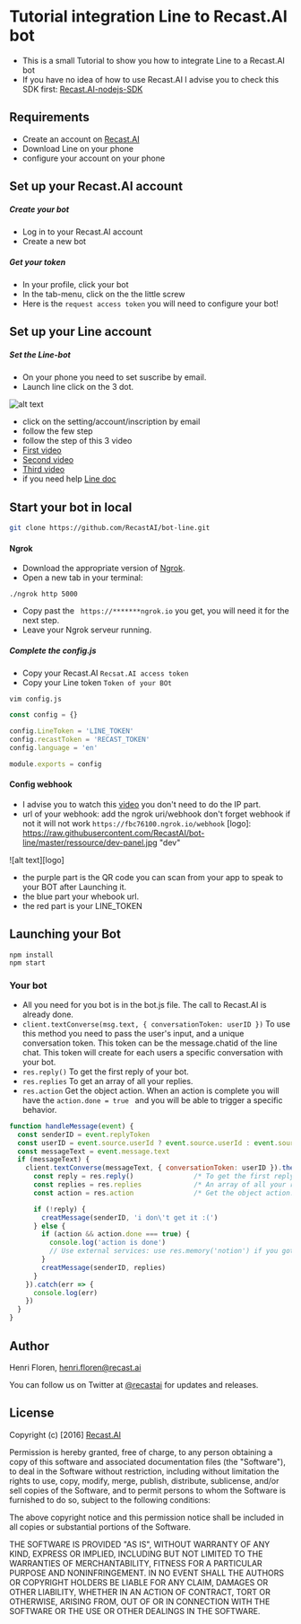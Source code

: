 # Tutorial integration Line to Recast.AI bot

* This is a small Tutorial to show you how to integrate Line to a Recast.AI bot
* If you have no idea of how to use Recast.AI I advise you to check this SDK first:  [Recast.AI-nodejs-SDK](https://github.com/RecastAI/SDK-NodeJs)

## Requirements
* Create an account on [Recast.AI](https://recast.ai/signup)
* Download Line on your phone
* configure your account on your phone

## Set up your Recast.AI account

##### Create your bot

* Log in to your Recast.AI account
* Create a new bot

##### Get your token

* In your profile, click your bot
* In the tab-menu, click on the the little screw
* Here is the `request access token` you will need to configure your bot!

## Set up your Line account

##### Set the Line-bot

* On your phone you need to set suscribe by email.
* Launch line click on the 3 dot.

[setting]: https://raw.githubusercontent.com/RecastAI/bot-line/master/ressource/screen-setting.jpg "Seeting"

![alt text][setting]

* click on the setting/account/inscription by email
* follow the few step
* follow the step of this 3 video
* [First video](https://www.youtube.com/watch?v=051jdF5_V-A)
* [Second video](https://www.youtube.com/watch?v=ZOvJU-UwI7Q)
* [Third video](https://www.youtube.com/watch?v=rD27Pd13b_Q)
* if you need help [Line doc](https://developers.line.me/messaging-api/getting-started)

## Start your bot in local

```bash
git clone https://github.com/RecastAI/bot-line.git
```

#### Ngrok

* Download the appropriate version of [Ngrok](https://ngrok.com/download).
* Open a new tab in your terminal:
```
./ngrok http 5000
```
* Copy past the ``` https://*******ngrok.io``` you get, you will need it for the next step.
* Leave your Ngrok serveur running.

##### Complete the config.js

* Copy your Recast.AI `Recsat.AI access token`
* Copy your Line token `Token of your BOt`

```vim config.js```
```javascript
const config = {}

config.LineToken = 'LINE_TOKEN'
config.recastToken = 'RECAST_TOKEN'
config.language = 'en'

module.exports = config
```

#### Config webhook

* I advise you to watch this [video](https://www.youtube.com/watch?v=IwgPBJ2FWO8) you don't need to do the IP part.
* url of your webhook: add the ngrok uri/webhook don't forget webhook if not it will not work ```https://fbc76100.ngrok.io/webhook```
[logo]: https://raw.githubusercontent.com/RecastAI/bot-line/master/ressource/dev-panel.jpg "dev"

![alt text][logo]
* the purple part is the QR code you can scan from your app to speak to your BOT after Launching it.
* the blue part your whebook url.
* the red part is your LINE_TOKEN

## Launching your Bot
```
npm install
npm start
```

### Your bot
* All you need for you bot is in the bot.js file. The call to Recast.AI is already done.
* ```client.textConverse(msg.text, { conversationToken: userID })``` To use this method you need to pass the user's input, and  a unique conversation token. This token can be the message.chatid of the line chat. This token will create for each users a specific conversation with your bot.
* ```res.reply()``` To get the first reply of your bot.
* ```res.replies``` To get an array of all your replies.
* ```res.action``` Get the object action. When an action is complete you will have the ```action.done = true ``` and you will be able to trigger a specific behavior.

```javascript
function handleMessage(event) {
  const senderID = event.replyToken
  const userID = event.source.userId ? event.source.userId : event.source.roomId
  const messageText = event.message.text
  if (messageText) {
    client.textConverse(messageText, { conversationToken: userID }).then((res) => {
      const reply = res.reply()               /* To get the first reply of your bot. */
      const replies = res.replies             /* An array of all your replies */
      const action = res.action               /* Get the object action. You can use 'action.done' to trigger a specification action when it's at true. */

      if (!reply) {
        creatMessage(senderID, 'i don\'t get it :(')
      } else {
        if (action && action.done === true) {
          console.log('action is done')
          // Use external services: use res.memory('notion') if you got a notion from this action
        }
        creatMessage(senderID, replies)
      }
    }).catch(err => {
      console.log(err)
    })
  }
}
```

## Author

Henri Floren, henri.floren@recast.ai

You can follow us on Twitter at [@recastai](https://twitter.com/recastai) for updates and releases.

## License

Copyright (c) [2016] [Recast.AI](https://recast.ai)

Permission is hereby granted, free of charge, to any person obtaining a copy
of this software and associated documentation files (the "Software"), to deal
in the Software without restriction, including without limitation the rights
to use, copy, modify, merge, publish, distribute, sublicense, and/or sell
copies of the Software, and to permit persons to whom the Software is
furnished to do so, subject to the following conditions:

The above copyright notice and this permission notice shall be included in all
copies or substantial portions of the Software.

THE SOFTWARE IS PROVIDED "AS IS", WITHOUT WARRANTY OF ANY KIND, EXPRESS OR
IMPLIED, INCLUDING BUT NOT LIMITED TO THE WARRANTIES OF MERCHANTABILITY,
FITNESS FOR A PARTICULAR PURPOSE AND NONINFRINGEMENT. IN NO EVENT SHALL THE
AUTHORS OR COPYRIGHT HOLDERS BE LIABLE FOR ANY CLAIM, DAMAGES OR OTHER
LIABILITY, WHETHER IN AN ACTION OF CONTRACT, TORT OR OTHERWISE, ARISING FROM,
OUT OF OR IN CONNECTION WITH THE SOFTWARE OR THE USE OR OTHER DEALINGS IN THE
SOFTWARE.
